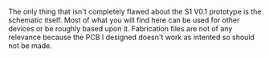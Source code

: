 The only thing that isn't completely flawed about the S1 V0.1 prototype is the schematic itself. Most of what you will find here can be used for other devices or be roughly based upon it. Fabrication files are not of any relevance because the PCB I designed doesn't work as intented so should not be made.
